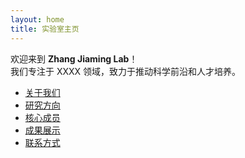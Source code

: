 ```yaml
---
layout: home
title: 实验室主页
---
```


欢迎来到 **Zhang Jiaming Lab**！  
我们专注于 XXXX 领域，致力于推动科学前沿和人才培养。

- [关于我们](about.html)
- [研究方向](research.html)
- [核心成员](members.html)
- [成果展示](publications.html)
- [联系方式](contact.html)
